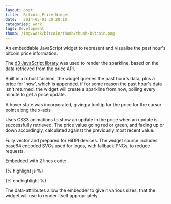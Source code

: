 ```yaml
---
layout: post
title:  Bitcoin Price Widget
date:   2014-05-01 20:28:10
categories: work
tags: Development
thumb: /img/work/bitcoin/thumb/thumb-bitcoin.png
---
```


<div id="coindesk-widget" data-size="mpu" data-align="center"></div>
<script type="text/javascript" src="/js/work/bitcoin/coindesk-widget.min.js"></script>

An embeddable JavaScript widget to represent and visualise the past hour's bitcoin price information.

The [d3 JavaScript library][d3]  was used to render the sparkline, based on the data retrieved from the price API.

Built in a robust fashion, the widget queries the past hour's data, plus a price for 'now', which is appended. if for some reason the past hour's data isn't returned, the widget will create a sparkline from now, polling every minute to get a price update.

A hover state was incorporated, giving a tooltip for the price for the cursor point along the x-axis

Uses CSS3 animations to show an update in the price  when an update is successfully retrieved.  The price value going red or green, and fading up or down accordingly, calculated against the previously most recent value.

Fully vector and prepared for HiDPI devices.  The widget source includes base64 encoded SVGs used for logos, with fallback PNGs, to reduce requests.

Embedded with 2 lines code:

{% highlight js %}
<div id="coindesk-widget" data-size="mpu" data-align="center"></div>
<script type="text/javascript" src="/js/work/bitcoin/coindesk-widget.min.js"></script>
{% endhighlight %}

The data-attributes allow the embedder to give it various sizes, that the widget will use to render itself appropriately.

[d3]: http://d3js.org

